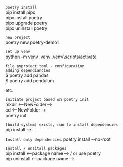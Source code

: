`poetry install` \
pip install pipx \
pipx install poetry \
pipx upgrade poetry \
pipx uninstall poetry

`new project` \
poetry new poetry-demo1

`set up venv` \
python -m venv .venv 
.venv\scripts\activate

`file pyproject.toml - configuration` \
`adding dependiancies` \
$ poetry add pandas \
$ poetry add pendulum

etc.

`initiate project based on poetry init` \
mkdir <--NewFolder--> \
cd <--NewFolder--> \
poetry init


`[build-system] exists, run to install dependencies` \
pip install -e .

`Install only dependencies`
poetry install --no-root


`Install / unsitall packages` \
pip install <--package name--> / or use poetry \
pip uninstall <--package name-->